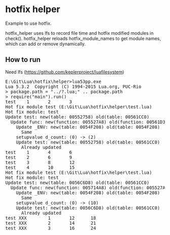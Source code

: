 # hotfix helper
Example to use hotfix.

hotfix_helper uses lfs to record file time and hotfix modified modules in check().
hotfix_helper reloads hotfix_module_names to get module names,
 which can add or remove dynamically.

How to run
-----------
Need lfs (https://github.com/keplerproject/luafilesystem)

<pre>
E:\Git\Lua\hotfix\helper>lua53pp.exe
Lua 5.3.2  Copyright (C) 1994-2015 Lua.org, PUC-Rio
> package.path = "../?.lua;" .. package.path
> require("main").run()
test    1       2       3
Hot fix module test (E:\Git\Lua\hotfix\helper\test.lua)
Hot fix module: test
Update test: new(table: 00552758) old(table: 00561CC0)
  Update func: new(function: 005527A8) old(function: 00561D38)
    Update _ENV: new(table: 0054F208) old(table: 0054F208)
      Same
    setupvalue d_count: (0) -> (2)
    Update test: new(table: 00552758) old(table: 00561CC0)
      Already updated
test    1       4       6
test    2       6       9
test    3       8       12
test    4       10      15
Hot fix module test (E:\Git\Lua\hotfix\helper\test.lua)
Hot fix module: test
Update test: new(table: 0056C6D8) old(table: 00561CC0)
  Update func: new(function: 005714A8) old(function: 005527A8)
    Update _ENV: new(table: 0054F208) old(table: 0054F208)
      Same
    setupvalue d_count: (0) -> (10)
    Update test: new(table: 0056C6D8) old(table: 00561CC0)
      Already updated
test XXX        1       12      18
test XXX        2       14      21
test XXX        3       16      24
</pre>
